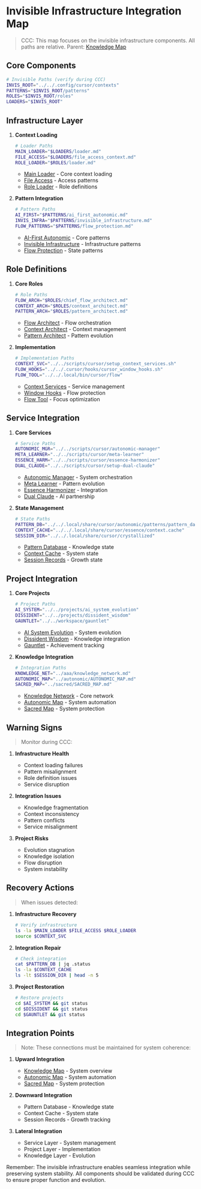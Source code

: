 # Invisible Infrastructure Integration Map
> CCC: This map focuses on the invisible infrastructure components. All paths are relative.
> Parent: [Knowledge Map](../KNOWLEDGE_MAP.md)

## Core Components
```bash
# Invisible Paths (verify during CCC)
INVIS_ROOT="../../.config/cursor/contexts"
PATTERNS="$INVIS_ROOT/patterns"
ROLES="$INVIS_ROOT/roles"
LOADERS="$INVIS_ROOT"
```

## Infrastructure Layer

1. **Context Loading**
   ```bash
   # Loader Paths
   MAIN_LOADER="$LOADERS/loader.md"
   FILE_ACCESS="$LOADERS/file_access_context.md"
   ROLE_LOADER="$ROLES/loader.md"
   ```
   - [Main Loader]($MAIN_LOADER) - Core context loading
   - [File Access]($FILE_ACCESS) - Access patterns
   - [Role Loader]($ROLE_LOADER) - Role definitions

2. **Pattern Integration**
   ```bash
   # Pattern Paths
   AI_FIRST="$PATTERNS/ai_first_autonomic.md"
   INVIS_INFRA="$PATTERNS/invisible_infrastructure.md"
   FLOW_PATTERNS="$PATTERNS/flow_protection.md"
   ```
   - [AI-First Autonomic]($AI_FIRST) - Core patterns
   - [Invisible Infrastructure]($INVIS_INFRA) - Infrastructure patterns
   - [Flow Protection]($FLOW_PATTERNS) - State patterns

## Role Definitions

1. **Core Roles**
   ```bash
   # Role Paths
   FLOW_ARCH="$ROLES/chief_flow_architect.md"
   CONTEXT_ARCH="$ROLES/context_architect.md"
   PATTERN_ARCH="$ROLES/pattern_architect.md"
   ```
   - [Flow Architect]($FLOW_ARCH) - Flow orchestration
   - [Context Architect]($CONTEXT_ARCH) - Context management
   - [Pattern Architect]($PATTERN_ARCH) - Pattern evolution

2. **Implementation**
   ```bash
   # Implementation Paths
   CONTEXT_SVC="../../scripts/cursor/setup_context_services.sh"
   FLOW_HOOKS="../../.cursor/hooks/cursor_window_hooks.sh"
   FLOW_TOOL="../../.local/bin/cursor/flow"
   ```
   - [Context Services]($CONTEXT_SVC) - Service management
   - [Window Hooks]($FLOW_HOOKS) - Flow protection
   - [Flow Tool]($FLOW_TOOL) - Focus optimization

## Service Integration

1. **Core Services**
   ```bash
   # Service Paths
   AUTONOMIC_MGR="../../scripts/cursor/autonomic-manager"
   META_LEARNER="../../scripts/cursor/meta-learner"
   ESSENCE_HARM="../../scripts/cursor/essence-harmonizer"
   DUAL_CLAUDE="../../scripts/cursor/setup-dual-claude"
   ```
   - [Autonomic Manager]($AUTONOMIC_MGR) - System orchestration
   - [Meta Learner]($META_LEARNER) - Pattern evolution
   - [Essence Harmonizer]($ESSENCE_HARM) - Integration
   - [Dual Claude]($DUAL_CLAUDE) - AI partnership

2. **State Management**
   ```bash
   # State Paths
   PATTERN_DB="../../.local/share/cursor/autonomic/patterns/pattern_database.json"
   CONTEXT_CACHE="../../.local/share/cursor/essence/context.cache"
   SESSION_DIR="../../.local/share/cursor/crystallized"
   ```
   - [Pattern Database]($PATTERN_DB) - Knowledge state
   - [Context Cache]($CONTEXT_CACHE) - System state
   - [Session Records]($SESSION_DIR) - Growth state

## Project Integration

1. **Core Projects**
   ```bash
   # Project Paths
   AI_SYSTEM="../../projects/ai_system_evolution"
   DISSIDENT="../../projects/dissident_wisdom"
   GAUNTLET="../../workspace/gauntlet"
   ```
   - [AI System Evolution]($AI_SYSTEM) - System evolution
   - [Dissident Wisdom]($DISSIDENT) - Knowledge integration
   - [Gauntlet]($GAUNTLET) - Achievement tracking

2. **Knowledge Integration**
   ```bash
   # Integration Paths
   KNOWLEDGE_NET="../aaa/knowledge_network.md"
   AUTONOMIC_MAP="../autonomic/AUTONOMIC_MAP.md"
   SACRED_MAP="../sacred/SACRED_MAP.md"
   ```
   - [Knowledge Network]($KNOWLEDGE_NET) - Core network
   - [Autonomic Map]($AUTONOMIC_MAP) - System automation
   - [Sacred Map]($SACRED_MAP) - System protection

## Warning Signs
> Monitor during CCC:

1. **Infrastructure Health**
   - Context loading failures
   - Pattern misalignment
   - Role definition issues
   - Service disruption

2. **Integration Issues**
   - Knowledge fragmentation
   - Context inconsistency
   - Pattern conflicts
   - Service misalignment

3. **Project Risks**
   - Evolution stagnation
   - Knowledge isolation
   - Flow disruption
   - System instability

## Recovery Actions
> When issues detected:

1. **Infrastructure Recovery**
   ```bash
   # Verify infrastructure
   ls -la $MAIN_LOADER $FILE_ACCESS $ROLE_LOADER
   source $CONTEXT_SVC
   ```

2. **Integration Repair**
   ```bash
   # Check integration
   cat $PATTERN_DB | jq .status
   ls -la $CONTEXT_CACHE
   ls -lt $SESSION_DIR | head -n 5
   ```

3. **Project Restoration**
   ```bash
   # Restore projects
   cd $AI_SYSTEM && git status
   cd $DISSIDENT && git status
   cd $GAUNTLET && git status
   ```

## Integration Points
> Note: These connections must be maintained for system coherence:

1. **Upward Integration**
   - [Knowledge Map](../KNOWLEDGE_MAP.md) - System overview
   - [Autonomic Map](../autonomic/AUTONOMIC_MAP.md) - System automation
   - [Sacred Map](../sacred/SACRED_MAP.md) - System protection

2. **Downward Integration**
   - Pattern Database - Knowledge state
   - Context Cache - System state
   - Session Records - Growth tracking

3. **Lateral Integration**
   - Service Layer - System management
   - Project Layer - Implementation
   - Knowledge Layer - Evolution

Remember: The invisible infrastructure enables seamless integration while preserving system stability. All components should be validated during CCC to ensure proper function and evolution. 